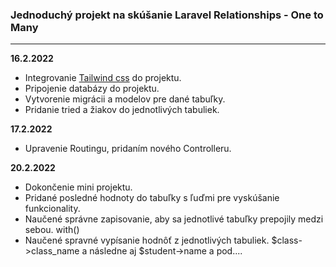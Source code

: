 ### Jednoduchý projekt na skúšanie Laravel Relationships - One to Many

<hr />

**16.2.2022**

- Integrovanie [Tailwind css](https://tailwindcss.com/) do projektu.
- Pripojenie databázy do projektu.
- Vytvorenie migrácii a modelov pre dané tabuľky.
- Pridanie tried a žiakov do jednotlivých tabuliek.

**17.2.2022**
- Upravenie Routingu, pridaním nového Controlleru. 


**20.2.2022**
- Dokončenie mini projektu. 
- Pridané posledné hodnoty do tabuľky s ľuďmi pre vyskúšanie funkcionality.
- Naučené správne zapisovanie, aby sa jednotlivé tabuľky prepojily medzi sebou.  with()  
- Naučené spravné vypísanie hodnôť z jednotlivých tabuliek. $class->class_name a následne aj $student->name a pod....
